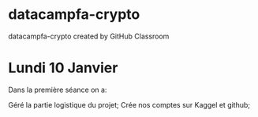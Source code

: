 # datacampfa-crypto
datacampfa-crypto created by GitHub Classroom

# Lundi 10 Janvier

Dans la première séance on a:

Géré la partie logistique du projet; 
Crée nos comptes sur Kaggel et github;
